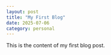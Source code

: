 ```yaml
---
layout: post
title: "My First Blog"
date: 2025-07-06
category: personal
---
```


This is the content of my first blog post.